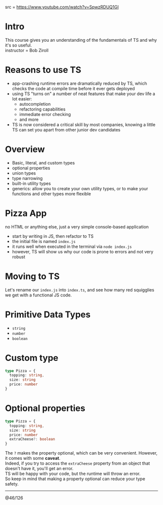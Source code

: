src = https://www.youtube.com/watch?v=SpwzRDUQ1GI

# Intro

This course gives you an understanding of the fundamentals of TS and why it's so useful.  
instructor = Bob Ziroll

# Reasons to use TS

- app-crashing runtime errors are dramatically reduced by TS, which checks the code at compile time before it ever gets deployed
- using TS "turns on" a number of neat features that make your dev life a lot easier:
  - autocompletion
  - refactoring capabilities
  - immediate error checking
  - and more
- TS is now considered a critical skill by most companies, knowing a little TS can set you apart from other junior dev candidates

# Overview

- Basic, literal, and custom types
- optional properties
- union types
- type narrowing
- built-in utility types
- generics: allow you to create your own utility types, or to make your functions and other types more flexible

# Pizza App

no HTML or anything else, just a very simple console-based application  
- start by writing in JS, then refactor to TS
- the initial file is named `index.js`
- it runs well when executed in the terminal via `node index.js`
- however, TS will show us why our code is prone to errors and not very robust

# Moving to TS

Let's rename our `index.js` into `index.ts`, and see how many red squigglies we get with a functional JS code.  


# Primitive Data Types

- `string`
- `number`
- `boolean`

# Custom type

```ts
type Pizza = {
  topping: string,
  size: string
  price: number
}
```

# Optional properties

```ts
type Pizza = {
  topping: string,
  size: string
  price: number
  extraCheese?: boolean
}
```

The `?` makes the property optional, which can be very convenient. However, it comes with some **caveat**.  
Indeed, if you try to access the `extraCheese` property from an object that doesn't have it, you'll get an error.  
TS will be happy with your code, but the runtime will throw an error.  
So keep in mind that making a property optional can reduce your type safety.  




---
@46/126
